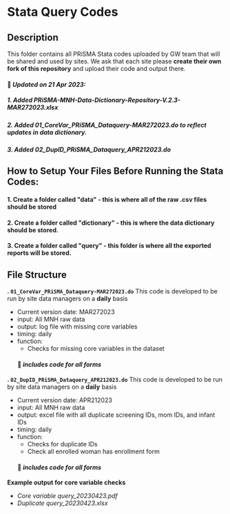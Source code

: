 # Stata Query Codes 
## Description
This folder contains all PRiSMA Stata codes uploaded by GW team that will be shared and used by sites. We ask that each site please **create their own fork of this repository** and upload their code and output there. 

#### :pushpin: *Updated on 21 Apr 2023:*
##### *1. Added PRiSMA-MNH-Data-Dictionary-Repository-V.2.3-MAR272023.xlsx*
##### *2. Added 01_CoreVar_PRiSMA_Dataquery-MAR272023.do to reflect updates in data dictionary.*
##### *3. Added 02_DupID_PRiSMA_Dataquery_APR212023.do*

## How to Setup Your Files Before Running the Stata Codes: 
  #### 1. Create a folder called "data" - this is where all of the raw .csv files should be stored 
  #### 2. Create a folder called "dictionary" - this is where the data dictionary should be stored. 
  #### 3. Create a folder called "query" - this folder is where all the exported reports will be stored. 
  
## File Structure
**\. `01_CoreVar_PRiSMA_Dataquery-MAR272023.do`** This code is developed to be run by site data managers on a **daily** basis
   - Current version date: MAR272023
   - input: All MNH raw data
   - output: log file with missing core variables 
   - timing: daily  
   - function: 
     - Checks for missing core variables in the dataset 
     #### :pushpin: *includes code for all forms*

**\. `02_DupID_PRiSMA_Dataquery_APR212023.do`** This code is developed to be run by site data managers on a **daily** basis
   - Current version date: APR212023 
   - input: All MNH raw data
   - output: excel file with all duplicate screening IDs, mom IDs, and infant IDs
   - timing: daily  
   - function: 
     - Checks for duplicate IDs 
     - Check all enrolled woman has enrollment form
     #### :pushpin: *includes code for all forms*
     


**Example output for core variable checks** 
   - *Core variable query_20230423.pdf*
   - *Duplicate query_20230423.xlsx*
